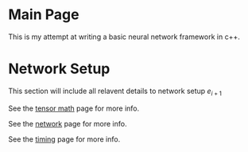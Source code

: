 # Main Page
This is my attempt at writing a basic neural network framework in c++.



# Network Setup
This section will include all relavent details to network setup $e_{i+1}$


See the [tensor math](tensor_math.md) page for more info.

See the [network](network.md) page for more info.

See the [timing](timing.md) page for more info.